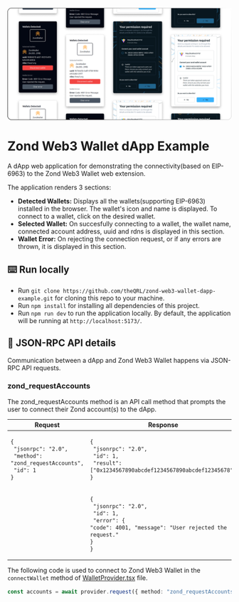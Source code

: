 ![Zond Web3 Wallet dApp Example Preview Cover](misc/zond_web3_wallet_dapp_example_preview_cover.png)

# Zond Web3 Wallet dApp Example

A dApp web application for demonstrating the connectivity(based on EIP-6963) to the Zond Web3 Wallet web extension.

The application renders 3 sections:

- **Detected Wallets:** Displays all the wallets(supporting EIP-6963) installed in the browser. The wallet's icon and name is displayed. To connect to a wallet, click on the desired wallet.
- **Selected Wallet:** On succesfully connecting to a wallet, the wallet name, connected account address, uuid and rdns is displayed in this section.
- **Wallet Error:** On rejecting the connection request, or if any errors are thrown, it is displayed in this section.

## :keyboard: Run locally

- Run `git clone https://github.com/theQRL/zond-web3-wallet-dapp-example.git` for cloning this repo to your machine.
- Run `npm install` for installing all dependencies of this project.
- Run `npm run dev` to run the application locally. By default, the application will be running at `http://localhost:5173/`.

## :link: JSON-RPC API details

Communication between a dApp and Zond Web3 Wallet happens via JSON-RPC API requests.

### zond_requestAccounts

The zond_requestAccounts method is an API call method that prompts the user to connect their Zond account(s) to the dApp.

| **Request**                                                                                            | **Response**                                                                                                                             | **Example**                                                        |
| ------------------------------------------------------------------------------------------------------ | ---------------------------------------------------------------------------------------------------------------------------------------- | ------------------------------------------------------------------ |
| <pre><code>{<br> "jsonrpc": "2.0",<br> "method": "zond_requestAccounts",<br> "id": 1<br>}</code></pre> | <pre><code>{<br> "jsonrpc": "2.0",<br> "id": 1,<br> "result": ["0x1234567890abcdef1234567890abcdef12345678"]<br>}</code></pre>           | `"result": ["0x1234567890abcdef1234567890abcdef12345678"]`         |
|                                                                                                        | <pre><code>{<br> "jsonrpc": "2.0",<br> "id": 1,<br> "error": { "code": 4001, "message": "User rejected the request." }<br>}</code></pre> | `"error": {"code": 4001, "message": "User rejected the request."}` |

The following code is used to connect to Zond Web3 Wallet in the `connectWallet` method of [WalletProvider.tsx](src/components/WalletProvider.tsx) file.

```typescript
const accounts = await provider.request({ method: "zond_requestAccounts" });
```

